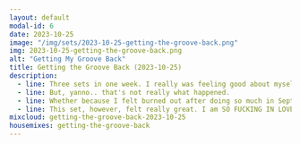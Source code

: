 ```yaml
---
layout: default
modal-id: 6
date: 2023-10-25
image: "/img/sets/2023-10-25-getting-the-groove-back.png"
img: 2023-10-25-getting-the-groove-back.png
alt: "Getting My Groove Back"
title: Getting the Groove Back (2023-10-25)
description:
  - line: Three sets in one week. I really was feeling good about myself! I thought that shit was gonna keep up, and I'd end up hitting my goal of 80 hours of content within a month!
  - line: But, yanno.. that's not really what happened.
  - line: Whether because I felt burned out after doing so much in September, or because I got lazy, or whatever, I just wasn't feeling up to it for around a month. I kept experimenting with new tracks, but nothing really excited me.
  - line: This set, however, felt really great. I am SO FUCKING IN LOVE with Suki Soul. Every single time I hear Wear it Out, I feel happy.
mixcloud: getting-the-groove-back-2023-10-25
housemixes: getting-the-groove-back
---
```

